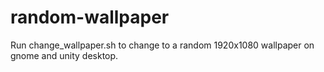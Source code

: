# random-wallpaper
Run change_wallpaper.sh to change to a random 1920x1080 wallpaper on gnome and unity desktop.
